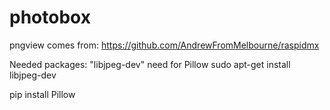 # photobox


pngview comes from:
https://github.com/AndrewFromMelbourne/raspidmx


Needed packages:
"libjpeg-dev" need for Pillow
sudo apt-get install libjpeg-dev

pip install Pillow
